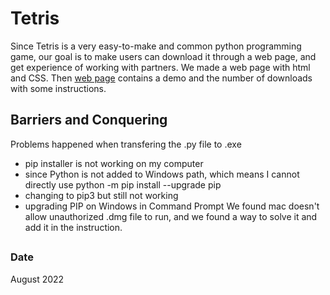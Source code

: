 # Tetris
Since Tetris is a very easy-to-make and common python programming game, our goal is to make users can download it through a web page, and get experience of working with partners. We made a web page with html and CSS.
Then [web page](https://github.com/bobhaotian/Tetris/blob/e4cc433a4783a7cb588d072bbc98bd83fd369201/Web_page.md) contains a demo and the number of downloads with some instructions. 
## Barriers and Conquering
Problems happened when transfering the .py file to .exe 
- pip installer is not working on my computer
- since Python is not added to Windows path, which means I cannot directly use python -m pip install --upgrade pip
- changing to pip3 but still not working
- upgrading PIP on Windows in Command Prompt 
We found mac doesn't allow unauthorized .dmg file to run, and we found a way to solve it and add it in the instruction.
##
### Date
August 2022
